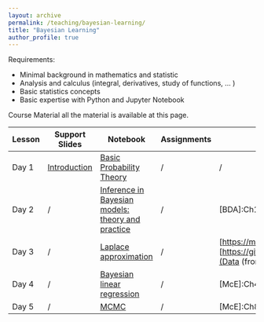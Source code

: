 ```yaml
---
layout: archive
permalink: /teaching/bayesian-learning/
title: "Bayesian Learning"
author_profile: true
---
```


Requirements:
- Minimal background in mathematics and statistic</li>
- Analysis and calculus (integral, derivatives, study of functions, … )</li>
- Basic statistics concepts 
- Basic expertise with Python and Jupyter Notebook


Course Material all the material is available at this page.

|  Lesson           | Support Slides    | Notebook | Assignments | References | 
| ----------------- | ----------------- | -------- | ----------- | ---------- | 
|Day 1 | [Introduction](https://marcolorenzi.github.io/material/Bayes/intro.pdf)           |  [Basic Probability Theory](https://marcolorenzi.github.io/material/Bayes/Lesson1.ipynb)     |      /       |         /   |
|Day 2 | /          |  [Inference in Bayesian models: theory and practice](https://marcolorenzi.github.io/material/Bayes/Bayes/Lesson3.ipynb)     |      /       |     [BDA]:Ch1, [McE]:Ch3   |
|Day 3 | /       |  [Laplace approximation](https://marcolorenzi.github.io/material/Bayes/Lesson4.ipynb)     |      /       | [https://marcolorenzi.github.io/material/Bayes/tools.py](tools.py),  [https://github.com/rmcelreath/rethinking/blob/master/data/Howell1.csv](Data (from [McE])   |
|Day 4 | /       |  [Bayesian linear regression](https://marcolorenzi.github.io/material/Bayes/Lesson5.ipynb)     |      /       |        [McE]:Ch4   |
|Day 5 | /       |  [MCMC](https://marcolorenzi.github.io/material/Bayes/Lesson6_pystan3.0-no_solution.ipynb)     |      /       |         [McE]:Ch8, [Bet2018], [Stan]   |
